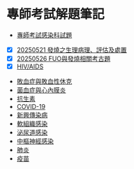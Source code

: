 
# 專師考試解題筆記

- [專師考試感染科試題](https://share.note.sx/f0c1zveu#+YY75GXvWnlbZ4qb6phkLpU8tY0HADYoiSiQGZV9tqU)
- [x] [20250521 發燒之生理病理、評估及處置](https://didiowen.github.io/notes-not-scandal/Slides/20250521_fever.html)
- [x] [20250526 FUO與發燒相關考古題](https://didiowen.github.io/notes-not-scandal/Slides/20250526_fever.html)
- [x] [HIV/AIDS](https://share.note.sx/0sb83lcz#UzVR507MV4hD0CpZDEYviE/Gz53BYVPXKPClLBx5gUw)
- [敗血症與敗血性休克](https://share.note.sx/ellb9wv1#smrKktNhF+EF6R9HzY+cg8EE5vkVcklMuIcE/uKi9aY)
- [菌血症與心內膜炎](https://share.note.sx/5kvwmniy#vnlaMyGYciUZN7WsQcuAJmqAA2V3JjfuLe/8d8U8bdw)
- [抗生素](https://share.note.sx/phl07lrt#m3+7fJ/DzSGBZILBoqvN0puQctK6xych9ZWRA5I/WLw)
- [COVID-19](https://share.note.sx/v0l7xf5b#kQ9aC51Zr7Xtvik3vbjJHEIWSatWAu84M9+qYavUdIQ)
- [新興傳染病](https://share.note.sx/3g98fwp6#HCENrX5ixz7Qbqs3Pm5wN6FY7YpXcWxrK7mm9wBj4Hc)
- [軟組織感染](https://share.note.sx/m28oc93u#wJdC3rLRCv5lXc6KgORO5De/g0L80wqZBMz6mnLkls8)
- [泌尿道感染](https://share.note.sx/kl2kl718#hM6/FT+eJy30zuzIb2/CO+nEJ76RxqmumC8tFzL6TSQ)
- [中樞神經感染](https://share.note.sx/1uhhve6q#nCOpir4CQ8PllcQCjkfpY6sYlK4FQVHe1lC2ON4rTeQ)
- [肺炎](https://share.note.sx/9ifbi2jo#6U1/GNMWFYwVS4R1gqHhxouypiQB+GjL33uXrR7OoFM)
- [疫苗](https://share.note.sx/a80n6nls#AiFhcQlipJMmFY9xVGeB7gT6pMaKRy27NtT5I6CWMFY)
